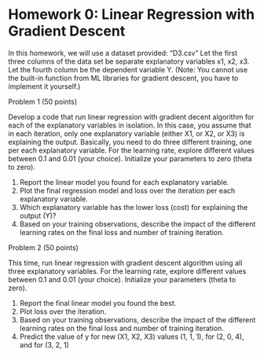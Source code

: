 # Homework 0: Linear Regression with Gradient Descent
In this homework, we will use a dataset provided: “D3.csv” Let the first three columns of the data set be separate explanatory variables x1, x2, x3. Let the fourth column be the dependent variable Y. (Note: You cannot use the built-in function from ML libraries for gradient descent, you have to implement it yourself.)

 

Problem 1 (50 points)

Develop a code that run linear regression with gradient decent algorithm for each of the explanatory variables in isolation. In this case, you assume that in each iteration, only one explanatory variable (either X1, or X2, or X3) is explaining the output. Basically, you need to do three different training, one per each explanatory variable. For the learning rate, explore different values between 0.1 and 0.01 (your choice). Initialize your parameters to zero (theta to zero).

1. Report the linear model you found for each explanatory variable.
2. Plot the final regression model and loss over the iteration per each explanatory variable.
3. Which explanatory variable has the lower loss (cost) for explaining the output (Y)?
4. Based on your training observations, describe the impact of the different learning rates on the final loss and number of training iteration.
 

Problem 2 (50 points)

This time, run linear regression with gradient descent algorithm using all three explanatory variables. For the learning rate, explore different values between 0.1 and 0.01 (your choice). Initialize your parameters (theta to zero).

1. Report the final linear model you found the best. 
2. Plot loss over the iteration.
3. Based on your training observations, describe the impact of the different learning rates on the final loss and number of training iteration.
4. Predict the value of y for new (X1, X2, X3) values (1, 1, 1), for (2, 0, 4), and for (3, 2, 1)
